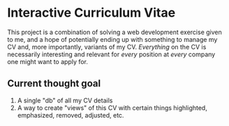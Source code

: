 # Interactive Curriculum Vitae

This project is a combination of solving a web development exercise given to me, and a hope of potentially ending up with something to manage my CV and, more importantly, variants of my CV. *Everything* on the CV is necessarily interesting and relevant for *every* position at *every* company one might want to apply for.


## Current thought goal

1. A single "db" of all my CV details
2. A way to create "views" of this CV with certain things highlighted, emphasized, removed, adjusted, etc.
